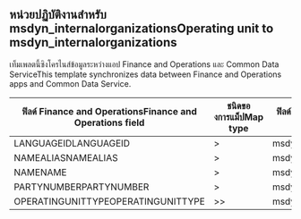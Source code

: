 ## <a name="operating-unit-to-msdyn_internalorganizations"></a><span data-ttu-id="f6e2e-101">หน่วยปฏิบัติงานสำหรับ msdyn_internalorganizations</span><span class="sxs-lookup"><span data-stu-id="f6e2e-101">Operating unit to msdyn_internalorganizations</span></span>

<span data-ttu-id="f6e2e-102">เท็มเพลตนี้ซิงโครไนส์ข้อมูลระหว่างแอป Finance and Operations และ Common Data Service</span><span class="sxs-lookup"><span data-stu-id="f6e2e-102">This template synchronizes data between Finance and Operations apps and Common Data Service.</span></span>

<span data-ttu-id="f6e2e-103">ฟิลด์ Finance and Operations</span><span class="sxs-lookup"><span data-stu-id="f6e2e-103">Finance and Operations field</span></span> | <span data-ttu-id="f6e2e-104">ชนิดของการแม็ป</span><span class="sxs-lookup"><span data-stu-id="f6e2e-104">Map type</span></span> | <span data-ttu-id="f6e2e-105">ฟิลด์ Dynamics 365 อื่นๆ</span><span class="sxs-lookup"><span data-stu-id="f6e2e-105">Other Dynamics 365 field</span></span> | <span data-ttu-id="f6e2e-106">ค่าเริ่มต้น</span><span class="sxs-lookup"><span data-stu-id="f6e2e-106">Default value</span></span>
---|---|---|---
<span data-ttu-id="f6e2e-107">LANGUAGEID</span><span class="sxs-lookup"><span data-stu-id="f6e2e-107">LANGUAGEID</span></span> | > | <span data-ttu-id="f6e2e-108">msdyn_languageid</span><span class="sxs-lookup"><span data-stu-id="f6e2e-108">msdyn_languageid</span></span> | 
<span data-ttu-id="f6e2e-109">NAMEALIAS</span><span class="sxs-lookup"><span data-stu-id="f6e2e-109">NAMEALIAS</span></span> | > | <span data-ttu-id="f6e2e-110">msdyn_namealias</span><span class="sxs-lookup"><span data-stu-id="f6e2e-110">msdyn_namealias</span></span> | 
<span data-ttu-id="f6e2e-111">NAME</span><span class="sxs-lookup"><span data-stu-id="f6e2e-111">NAME</span></span> | > | <span data-ttu-id="f6e2e-112">msdyn_name</span><span class="sxs-lookup"><span data-stu-id="f6e2e-112">msdyn_name</span></span> | 
<span data-ttu-id="f6e2e-113">PARTYNUMBER</span><span class="sxs-lookup"><span data-stu-id="f6e2e-113">PARTYNUMBER</span></span> | > | <span data-ttu-id="f6e2e-114">msdyn_partynumber</span><span class="sxs-lookup"><span data-stu-id="f6e2e-114">msdyn_partynumber</span></span> | 
<span data-ttu-id="f6e2e-115">OPERATINGUNITTYPE</span><span class="sxs-lookup"><span data-stu-id="f6e2e-115">OPERATINGUNITTYPE</span></span> | >> | <span data-ttu-id="f6e2e-116">msdyn_type</span><span class="sxs-lookup"><span data-stu-id="f6e2e-116">msdyn_type</span></span> | 
